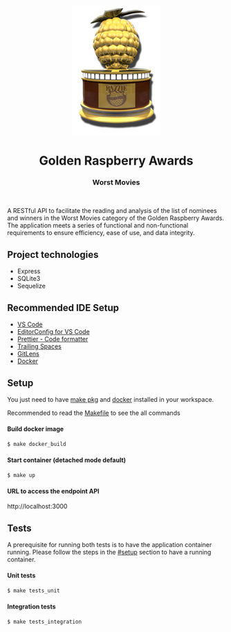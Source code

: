 <p align="center">
  <img alt="Logo" with="300" height="300" src="./static/trophy.png" />
</p>

<h1 align="center">
  Golden Raspberry Awards
</h1>
<h3 align="center">
  Worst Movies
</h3>
<br />

A RESTful API to facilitate the reading and analysis of the list of nominees and winners in the Worst Movies category of the Golden Raspberry Awards. The application meets a series of functional and non-functional requirements to ensure efficiency, ease of use, and data integrity.

## Project technologies

- Express
- SQLite3
- Sequelize

## Recommended IDE Setup

- [VS Code](https://code.visualstudio.com/)
- [EditorConfig for VS Code](https://marketplace.visualstudio.com/items?itemName=EditorConfig.EditorConfig)
- [Prettier - Code formatter](https://marketplace.visualstudio.com/items?itemName=esbenp.prettier-vscode)
- [Trailing Spaces](https://marketplace.visualstudio.com/items?itemName=shardulm94.trailing-spaces)
- [GitLens](https://marketplace.visualstudio.com/items?itemName=eamodio.gitlens)
- [Docker](https://marketplace.visualstudio.com/items?itemName=ms-azuretools.vscode-docker)

## Setup

You just need to have [make pkg](https://linuxhint.com/install-make-ubuntu/) and [docker](https://www.docker.com/) installed in your workspace.

Recommended to read the [Makefile](./Makefile) to see the all commands

#### Build docker image

```bash
$ make docker_build
```

#### Start container (detached mode default)

```bash
$ make up
```

#### URL to access the endpoint API

http://localhost:3000

## Tests

A prerequisite for running both tests is to have the application container running. Please follow the steps in the [#setup](#setup) section to have a running container.

#### Unit tests

```bash
$ make tests_unit
```

#### Integration tests

```bash
$ make tests_integration
```
